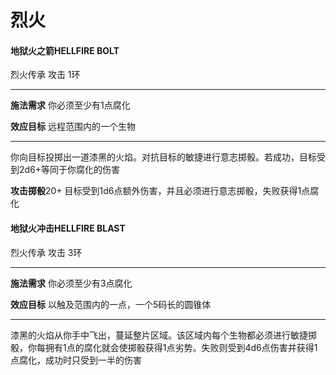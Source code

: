# 烈火

#### 地狱火之箭HELLFIRE BOLT

烈火传承 攻击 1环

------------------------------------------------------------------------

**施法需求** 你必须至少有1点腐化

**效应目标** 远程范围内的一个生物

------------------------------------------------------------------------

你向目标投掷出一道漆黑的火焰。对抗目标的敏捷进行意志掷骰。若成功，目标受到2d6+等同于你腐化的伤害

**攻击掷骰**20+
目标受到1d6点额外伤害，并且必须进行意志掷骰，失败获得1点腐化

#### 地狱火冲击HELLFIRE BLAST

烈火传承 攻击 3环

------------------------------------------------------------------------

**施法需求** 你必须至少有3点腐化

**效应目标** 以触及范围内的一点，一个5码长的圆锥体

------------------------------------------------------------------------

漆黑的火焰从你手中飞出，蔓延整片区域。该区域内每个生物都必须进行敏捷掷骰，你每拥有1点的腐化就会使掷骰获得1点劣势。失败则受到4d6点伤害并获得1点腐化，成功时只受到一半的伤害
